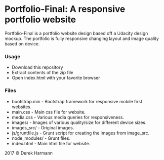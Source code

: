 <h1>Portfolio-Final: A responsive portfolio website</h1>

<p>Portfolio-Final is a portfolio website design based off a Udacity design mockup. The portfolio is fully responsive changing layout and image quality based on device.</p>

<h3>Usage</h3>
<ul>
<li>Download this repository</li>
<li>Extract contents of the zip file</li>
<li>Open index.html with your favorite browser</li>
</ul>

<h3>Files</h3>
<ul>
<li>bootstrap.min - Bootstrap framework for responsive mobile first websites.</li>
<li>main.css - Main css file for website.</li>
<li>media.css - Various media queries for responsiveness.</li>
<li>images/ - Images of various quality/size for different device sizes.</li>
<li>images_src/ - Original images.</li>
<li>js/gruntfile.js - Grunt script for creating the images from image_src.</li>
<li>node_modules/ - Grunt files.</li>
<li>index.html - Main html file for website.</li>
</ul>

<p>2017 &copy; Derek Harmann</p>
